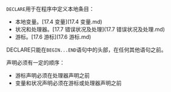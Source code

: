 `DECLARE`用于在程序中定义本地条目：

- 本地变量。[17.4 变量](17.4 变量.md)
- 状况和处理器。[17.7 错误状况及处理](17.7 错误状况及处理.md)
- 游标。[17.6 游标](17.6 游标.md)

DECLARE只能在`BEGIN...END`语句中的头部，在任何其他语句之前。

声明必须有一定的顺序：

- 游标声明必须在处理器声明之前
- 变量和状况声明必须在游标或处理器声明之前